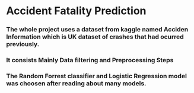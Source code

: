 # Accident Fatality Prediction
### The whole project uses a dataset from kaggle named Acciden Information which is UK dataset of crashes that had ocurred previously.
### It consists Mainly Data filtering and Preprocessing Steps 
### The Random Forrest classifier and Logistic Regression model was choosen after reading about many models.
